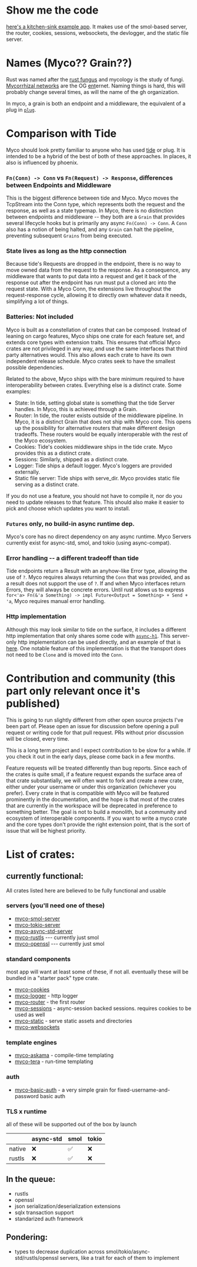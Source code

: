 # Show me the code

[here's a kitchen-sink example app](https://github.com/rhizosphere/myco/blob/main/example/src/main.rs). It makes use of the smol-based server, the router, cookies, sessions, websockets, the devlogger, and the static file server.

# Names (Myco?? Grain??)

Rust was named after the [rust fungus](https://en.wikipedia.org/wiki/Rust_(fungus)) and mycology is the study of fungi. [Mycorrhizal networks](https://en.wikipedia.org/wiki/Mycorrhizal_network) are the OG [ent](https://en.wikipedia.org/wiki/Ent)ernet. Naming things is hard, this will probably change several times, as will the name of the gh organization.

In myco, a grain is both an endpoint and a middleware, the equivalent of a plug in [`plug`](https://github.com/elixir-plug/plug).

# Comparison with Tide

Myco should look pretty familiar to anyone who has used [tide](https://github.com/http-rs/tide) or plug. It is intended to be a hybrid of the best of both of these approaches. In places, it also is influenced by phoenix.

### `Fn(Conn) -> Conn` vs `Fn(Request) -> Response`, differences between Endpoints and Middleware

This is the biggest difference between tide and Myco. Myco moves the TcpStream into the Conn type, which represents both the request and the response, as well as a state typemap. In Myco, there is no distinction between endpoints and middleware -- they both are a `Grain` that provides several lifecycle hooks but is primarily any async `Fn(Conn) -> Conn`. A `Conn` also has a notion of being halted, and any `Grain` can halt the pipeline, preventing subsequent `Grains` from being executed.

### State lives as long as the http connection

Because tide's Requests are dropped in the endpoint, there is no way to move owned data from the request to the response.  As a consequence, any middleware that wants to put data into a request and get it back of the response out after the endpoint has run must put a cloned arc into the request state. With a Myco Conn, the extensions live throughout the request-response cycle, allowing it to directly own whatever data it needs, simplifying a lot of things.

### Batteries: Not included

Myco is built as a constellation of crates that can be composed. Instead of leaning on cargo features, Myco ships one crate for each feature set, and extends core types with extension traits.  This ensures that official Myco crates are not privileged in any way, and use the same interfaces that third party alternatives would. This also allows each crate to have its own independent release schedule.  Myco crates seek to have the smallest possible dependencies.

Related to the above, Myco ships with the bare minimum required to have interoperability between crates.  Everything else is a distinct crate. Some examples:

* State: In tide, setting global state is something that the tide Server handles. In Myco, this is achieved through a Grain.
* Router: In tide, the router exists outside of the middleware pipeline. In Myco, it is a distinct Grain that does not ship with Myco core.  This opens up the possibility for alternative routers that make different design tradeoffs. These routers would be equally interoperable with the rest of the Myco ecosystem.
* Cookies: Tide's cookies middleware ships in the tide crate. Myco provides this as a distinct crate.
* Sessions: Similarly, shipped as a distinct crate.
* Logger: Tide ships a default logger. Myco's loggers are provided externally.
* Static file server: Tide ships with serve_dir. Myco provides static file serving as a distinct crate.

If you do not use a feature, you should not have to compile it, nor do you need to update releases to that feature.  This should also make it easier to pick and choose which updates you want to install.

### `Futures` only, no build-in async runtime dep.

Myco's core has no direct dependency on any async runtime. Myco Servers currently exist for async-std, smol, and tokio (using async-compat).

### Error handling -- a different tradeoff than tide

Tide endpoints return a Result with an anyhow-like Error type, allowing the use of `?`. Myco requires always returning the `Conn` that was provided, and as a result does not support the use of `?`. If and when Myco interfaces return Errors, they will always be concrete errors. Until rust allows us to express `for<'a> Fn(&'a Something) -> impl Future<Output = Something> + Send + 'a`, Myco requires manual error handling.

### Http implementation

Although this may look similar to tide on the surface, it includes a different http implementation that only shares some code with [`async-h1`](https://github.com/http-rs/async-h1). This server-only http implementation can be used directly, and an example of that is [here](https://github.com/rhizosphere/myco/blob/main/http/examples/example.rs). One notable feature of this implementation is that the transport does not need to be `Clone` and is moved into the `Conn`.


# Contribution and community (this part only relevant once it's published)

This is going to run slightly different from other open source projects I've been part of. Please open an issue for discussion before opening a pull request or writing code for that pull request. PRs without prior discussion will be closed, every time.

This is a long term project and I expect contribution to be slow for a while. If you check it out in the early days, please come back in a few months.

Feature requests will be treated differently than bug reports. Since each of the crates is quite small, if a feature request expands the surface area of that crate substantially, we will often want to fork and create a new crate, either under your username or under this organization (whichever you prefer). Every crate in that is compatible with Myco will be featured prominently in the documentation, and the hope is that most of the crates that are currently in the workspace will be deprecated in preference to something better. The goal is not to build a monolith, but a community and ecosystem of interoperable components. If you want to write a myco crate and the core types don't provide the right extension point, that is the sort of issue that will be highest priority.

# List of crates:

## currently functional:
All crates listed here are believed to be fully functional and usable

### servers (you'll need one of these)

* [myco-smol-server](https://github.com/rhizosphere/myco/tree/main/smol-server)
* [myco-tokio-server](https://github.com/rhizosphere/myco/tree/main/tokio-server)
* [myco-async-std-server](https://github.com/rhizosphere/myco/tree/main/async-std-server)
* [myco-rustls](https://github.com/rhizosphere/myco/tree/main/rustls) --- currently just smol
* [myco-openssl](https://github.com/rhizosphere/myco/tree/main/openssl) --- currently just smol

### standard components
most app will want at least some of these, if not all. eventually these will be bundled in a "starter pack" type crate.

* [myco-cookies](https://github.com/rhizosphere/myco/tree/main/cookies)
* [myco-logger](https://github.com/rhizosphere/myco/tree/main/logger) - http logger
* [myco-router](https://github.com/rhizosphere/myco/tree/main/router) - the first router
* [myco-sessions](https://github.com/rhizosphere/myco/tree/main/sessions) - async-session backed sessions. requires cookies to be used as well
* [myco-static](https://github.com/rhizosphere/myco/tree/main/static) - serve static assets and directories
* [myco-websockets](https://github.com/rhizosphere/myco/tree/main/websockets)

### template engines

* [myco-askama](https://github.com/rhizosphere/myco/tree/main/askama) - compile-time templating
* [myco-tera](https://github.com/rhizosphere/myco/tree/main/tera) - run-time templating

### auth

* [myco-basic-auth](https://github.com/rhizosphere/myco/tree/main/basic-auth) - a very simple grain for fixed-username-and-password basic auth


### TLS x runtime

all of these will be supported out of the box by launch

|        | async-std | smol | tokio |
| ------ | --------- | ---- | ----- |
| native | ❌        | ✅   | ❌     |
| rustls | ❌        | ✅   | ❌     |

## In the queue:
* rustls
* openssl
* json serialization/deserialization extensions
* sqlx transaction support
* standarized auth framework

## Pondering:
* types to decrease duplication across smol/tokio/async-std/rustls/openssl servers, like a trait for each of them to implement
